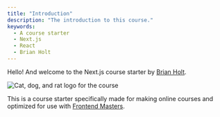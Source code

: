```yaml
---
title: "Introduction"
description: "The introduction to this course."
keywords:
  - A course starter
  - Next.js
  - React
  - Brian Holt
---
```


Hello! And welcome to the Next.js course starter by [Brian Holt][twitter].

![Cat, dog, and rat logo for the course](/next-course-starter/images/BRAND-WHearts.png)

This is a course starter specifically made for making online courses and optimized for use with [Frontend Masters][fem].

[twitter]: https://twitter.com/holtbt
[fem]: https://www.frontendmasters.com
